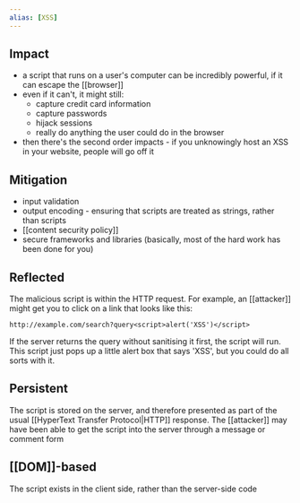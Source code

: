 ```yaml
---
alias: [XSS]
---
```

## Impact
- a script that runs on a user's computer can be incredibly powerful, if it can escape the [[browser]]
- even if it can't, it might still:
	- capture credit card information
	- capture passwords
	- hijack sessions
	- really do anything the user could do in the browser
- then there's the second order impacts - if you unknowingly host an XSS in your website, people will go off it
## Mitigation
- input validation
- output encoding - ensuring that scripts are treated as strings, rather than scripts
- [[content security policy]]
- secure frameworks and libraries (basically, most of the hard work has been done for you)
## Reflected
The malicious script is within the HTTP request. For example, an [[attacker]] might get you to click on a link that looks like this:

`http://example.com/search?query<script>alert('XSS')</script>`

If the server returns the query without sanitising it first, the script will run. This script just pops up a little alert box that says 'XSS', but you could do all sorts with it.
## Persistent
The script is stored on the server, and therefore presented as part of the usual [[HyperText Transfer Protocol|HTTP]] response. The [[attacker]] may have been able to get the script into the server through a message or comment form
## [[DOM]]-based
The script exists in the client side, rather than the server-side code